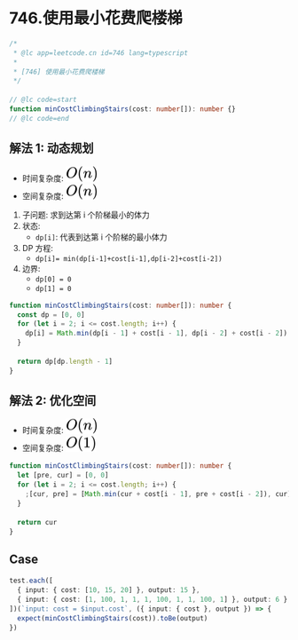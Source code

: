 # 746.使用最小花费爬楼梯

```ts
/*
 * @lc app=leetcode.cn id=746 lang=typescript
 *
 * [746] 使用最小花费爬楼梯
 */

// @lc code=start
function minCostClimbingStairs(cost: number[]): number {}
// @lc code=end
```

## 解法 1: 动态规划

- 时间复杂度: <!-- $O(n)$ --> <img style="transform: translateY(0.1em); background: white;" src="./svg/o-n.svg" alt="O(n)">
- 空间复杂度: <!-- $O(n))$ --> <img style="transform: translateY(0.1em); background: white;" src="./svg/o-n.svg" alt="O(n)">

1. 子问题: 求到达第 i 个阶梯最小的体力
2. 状态:
   - `dp[i]`: 代表到达第 i 个阶梯的最小体力
3. DP 方程:
   - `dp[i]= min(dp[i-1]+cost[i-1],dp[i-2]+cost[i-2])`
4. 边界:
   - `dp[0] = 0`
   - `dp[1] = 0`

```ts
function minCostClimbingStairs(cost: number[]): number {
  const dp = [0, 0]
  for (let i = 2; i <= cost.length; i++) {
    dp[i] = Math.min(dp[i - 1] + cost[i - 1], dp[i - 2] + cost[i - 2])
  }

  return dp[dp.length - 1]
}
```

## 解法 2: 优化空间

- 时间复杂度: <!-- $O(n)$ --> <img style="transform: translateY(0.1em); background: white;" src="./svg/o-n.svg" alt="O(n)">
- 空间复杂度: <!-- $O(1))$ --> <img style="transform: translateY(0.1em); background: white;" src="./svg/o-1.svg" alt="O(1)">

```ts
function minCostClimbingStairs(cost: number[]): number {
  let [pre, cur] = [0, 0]
  for (let i = 2; i <= cost.length; i++) {
    ;[cur, pre] = [Math.min(cur + cost[i - 1], pre + cost[i - 2]), cur]
  }

  return cur
}
```

## Case

```ts
test.each([
  { input: { cost: [10, 15, 20] }, output: 15 },
  { input: { cost: [1, 100, 1, 1, 1, 100, 1, 1, 100, 1] }, output: 6 },
])(`input: cost = $input.cost`, ({ input: { cost }, output }) => {
  expect(minCostClimbingStairs(cost)).toBe(output)
})
```
